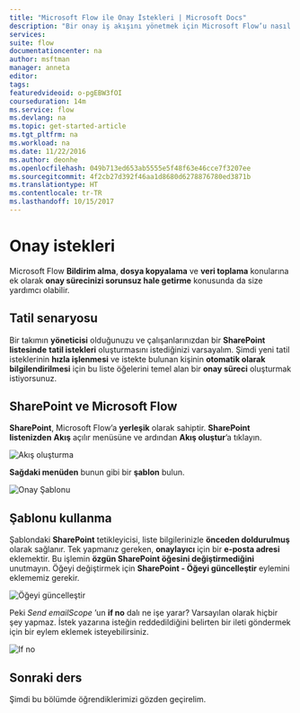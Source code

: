 ```yaml
---
title: "Microsoft Flow ile Onay İstekleri | Microsoft Docs"
description: "Bir onay iş akışını yönetmek için Microsoft Flow’u nasıl kullanacağınızı öğrenin."
services: 
suite: flow
documentationcenter: na
author: msftman
manager: anneta
editor: 
tags: 
featuredvideoid: o-pgEBW3fOI
courseduration: 14m
ms.service: flow
ms.devlang: na
ms.topic: get-started-article
ms.tgt_pltfrm: na
ms.workload: na
ms.date: 11/22/2016
ms.author: deonhe
ms.openlocfilehash: 049b713ed653ab5555e5f48f63e46cce7f3207ee
ms.sourcegitcommit: 4f2cb27d392f46aa1d8680d6278876780ed3871b
ms.translationtype: HT
ms.contentlocale: tr-TR
ms.lasthandoff: 10/15/2017
---
```

# <a name="approval-requests"></a>Onay istekleri
Microsoft Flow **Bildirim alma**, **dosya kopyalama** ve **veri toplama** konularına ek olarak **onay sürecinizi sorunsuz hale getirme** konusunda da size yardımcı olabilir.

## <a name="vacation-scenario"></a>Tatil senaryosu
Bir takımın **yöneticisi** olduğunuzu ve çalışanlarınızdan bir **SharePoint listesinde** **tatil istekleri** oluşturmasını istediğinizi varsayalım. Şimdi yeni tatil isteklerinin **hızla işlenmesi** ve istekte bulunan kişinin **otomatik olarak bilgilendirilmesi** için bu liste öğelerini temel alan bir **onay süreci** oluşturmak istiyorsunuz.  

## <a name="sharepoint-and-microsoft-flow"></a>SharePoint ve Microsoft Flow
**SharePoint**, Microsoft Flow’a **yerleşik** olarak sahiptir.  **SharePoint listenizden** **Akış** açılır menüsüne ve ardından **Akış oluştur**’a tıklayın.

![Akış oluşturma](./media/learning-approvals/new-flow.png)   

**Sağdaki menüden** bunun gibi bir **şablon** bulun.

![Onay Şablonu](./media/learning-approvals/approval-template.png)

## <a name="using-the-template"></a>Şablonu kullanma
Şablondaki **SharePoint** tetikleyicisi, liste bilgilerinizle **önceden doldurulmuş** olarak sağlanır.  Tek yapmanız gereken, **onaylayıcı** için bir **e-posta adresi** eklemektir.  Bu işlemin **özgün SharePoint öğesini değiştirmediğini** unutmayın.  Öğeyi değiştirmek için **SharePoint - Öğeyi güncelleştir** eylemini eklememiz gerekir.

![Öğeyi güncelleştir](./media/learning-approvals/update-item.png)

Peki *Send emailScope* ’un **if no** dalı ne işe yarar?  Varsayılan olarak hiçbir şey yapmaz.  İstek yazarına isteğin reddedildiğini belirten bir ileti göndermek için bir eylem eklemek isteyebilirsiniz. 

![If no](./media/learning-approvals/if-no.png)

## <a name="next-lesson"></a>Sonraki ders
Şimdi bu bölümde öğrendiklerimizi gözden geçirelim.

